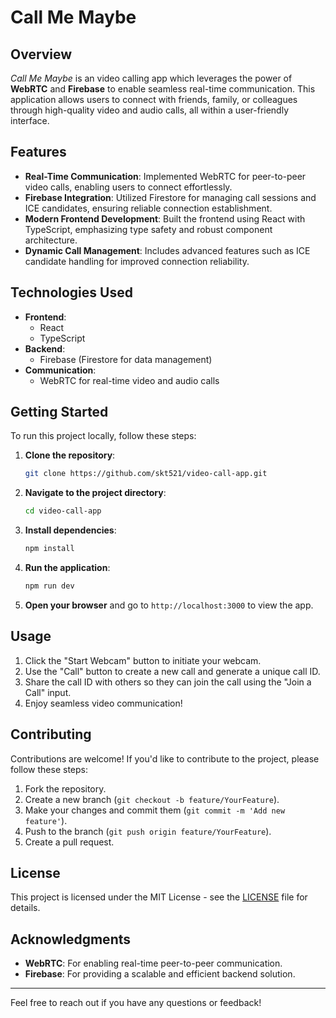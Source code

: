 # Call Me Maybe

## Overview

*Call Me Maybe* is an video calling app which leverages the power of **WebRTC** and **Firebase** to enable seamless real-time communication. This application allows users to connect with friends, family, or colleagues through high-quality video and audio calls, all within a user-friendly interface.

## Features

- **Real-Time Communication**: Implemented WebRTC for peer-to-peer video calls, enabling users to connect effortlessly.
- **Firebase Integration**: Utilized Firestore for managing call sessions and ICE candidates, ensuring reliable connection establishment.
- **Modern Frontend Development**: Built the frontend using React with TypeScript, emphasizing type safety and robust component architecture.
- **Dynamic Call Management**: Includes advanced features such as ICE candidate handling for improved connection reliability.

## Technologies Used

- **Frontend**: 
  - React
  - TypeScript
- **Backend**: 
  - Firebase (Firestore for data management)
- **Communication**: 
  - WebRTC for real-time video and audio calls

## Getting Started

To run this project locally, follow these steps:

1. **Clone the repository**:
   ```bash
   git clone https://github.com/skt521/video-call-app.git
   ```

2. **Navigate to the project directory**:
   ```bash
   cd video-call-app
   ```

3. **Install dependencies**:
   ```bash
   npm install
   ```

4. **Run the application**:
   ```bash
   npm run dev
   ```

5. **Open your browser** and go to `http://localhost:3000` to view the app.

## Usage

1. Click the "Start Webcam" button to initiate your webcam.
2. Use the "Call" button to create a new call and generate a unique call ID.
3. Share the call ID with others so they can join the call using the "Join a Call" input.
4. Enjoy seamless video communication!

## Contributing

Contributions are welcome! If you'd like to contribute to the project, please follow these steps:

1. Fork the repository.
2. Create a new branch (`git checkout -b feature/YourFeature`).
3. Make your changes and commit them (`git commit -m 'Add new feature'`).
4. Push to the branch (`git push origin feature/YourFeature`).
5. Create a pull request.

## License

This project is licensed under the MIT License - see the [LICENSE](LICENSE) file for details.

## Acknowledgments

- **WebRTC**: For enabling real-time peer-to-peer communication.
- **Firebase**: For providing a scalable and efficient backend solution.

---

Feel free to reach out if you have any questions or feedback!
